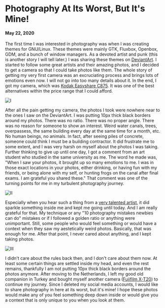 # Photography At Its Worst, But It's Mine!
#### May 22, 2020

The first time I was interested in photography was when I was creating themes for GNU/Linux. These themes were mainly GTK, Fluxbox, Openbox, GDM, and a bunch of window managers. As a devoted artist and punk (this is another story I will tell later.) I was sharing these themes on [DeviantArt][1]. I started to follow some great artists and their amazing photos, and I decided to get a camera so that I could take photos like them. The whole story of getting my very first camera was an excruciating process and brings lots of emotions even now. I will not go into too many details about it. In the end, I got my camera, which was [Kodak Easyshare C875][2]. It was one of the best alternatives within the price range that I could afford.

![I](/photo/DSCF2571.JPG)

After all the pain getting  my camera, the photos I took were nowhere near to the ones I saw on the DeviantArt. I was putting 10px thick black borders around my photos. There was no ratio. There was no proper angle. There was no reason for someone to show an interest. Weird water canals, trees, overpassess, the same building every day at the same time for a month, etc. No human beings, no animals. In fact, after seeing piles of concrete, someone could think I must be a building contractor. It did frustrate me to some extent, and I was very harsh on myself about the photos I was taking. Further thinking to give up until one day, I got a comment from an art student who studied in the same university as me. The word he made was, "When I saw your photos, it brought up so many emotions to me. I was in those exact locations in your photos, either drinking, or having fun with my friends, or being alone with my self, or hunting frogs on the canal after final exams. I am grateful you shared these." That comment was one of the turning points for me in my turbulent photography journey.  

![II](/photo/DSCF2573.JPG)

Especially when you hear such a thing from a [very talented artist][3], it did sparkle something inside me and kept me going until today. And I am really grateful for that. My technique or any "10 photography mistakes newbies can do" mistakes or if I followed a golden ratio or anything were unimportant. Still, some people who would feel something or would have a context when they saw my aestetically weird photos. Basically, that was enough for me. After that point, I never cared about anything, and I kept taking photos.

![III](/photo/DSCF2601.JPG)

I didn't care about the rules back then, and I don't care about them now. At least some certain things are settled inside my head, and even the rest remains, thankfully I am not putting 10px thick black borders around the photos anymore. After moving to the Netherlands, I left my good old companion in Turkey and bought myself another camera ([Fujifilm X-T20][4]) to continue my journey. Since I deleted my social media accounts, I would like to share photography in here at its worst, but it's mine! I hope these photos would make any of you feel something deep down inside or would give you a context that is only unique to you when you look at them. 

[1]: https://deviantart.com
[2]: https://www.dpreview.com/reviews/kodakc875
[3]: https://www.deviantart.com/afseven
[4]: https://www.dpreview.com/products/fujifilm/slrs/fujifilm_xt20

